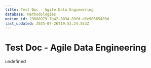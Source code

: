 ```yaml
---
title: Test Doc - Agile Data Engineering
database: Methodologies
notion_id: 23880979-7b42-8034-89fd-dfe90665403d
last_updated: 2025-07-26T19:53:24.553Z
---
```


# Test Doc - Agile Data Engineering

undefined